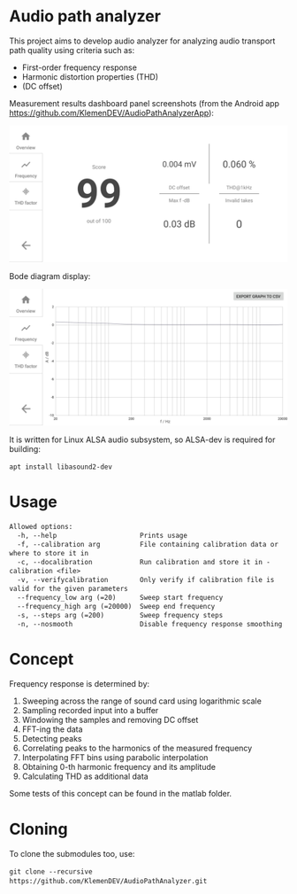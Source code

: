 # Audio path analyzer

This project aims to develop audio analyzer for analyzing audio transport path quality using criteria such as:
* First-order frequency response
* Harmonic distortion properties (THD)
* (DC offset)

Measurement results dashboard panel screenshots (from the Android app https://github.com/KlemenDEV/AudioPathAnalyzerApp):

<p align="center">
<img src="https://github.com/KlemenDEV/AudioPathAnalyzerApp/raw/master/screenshot1.jpg" width="550" alt="Screenshot 1">
</p>

Bode diagram display:

<p align="center">
<img src="https://github.com/KlemenDEV/AudioPathAnalyzerApp/raw/master/screenshot2.jpg" width="550" alt="Screenshot 1">
</p>

It is written for Linux ALSA audio subsystem, so ALSA-dev is required for building:

`apt install libasound2-dev`

# Usage

```
Allowed options:
  -h, --help                     Prints usage
  -f, --calibration arg          File containing calibration data or where to store it in
  -c, --docalibration            Run calibration and store it in -calibration <file>
  -v, --verifycalibration        Only verify if calibration file is valid for the given parameters
  --frequency_low arg (=20)      Sweep start frequency
  --frequency_high arg (=20000)  Sweep end frequency
  -s, --steps arg (=200)         Sweep frequency steps
  -n, --nosmooth                 Disable frequency response smoothing
```

# Concept

Frequency response is determined by:
1. Sweeping across the range of sound card using logarithmic scale
2. Sampling recorded input into a buffer
3. Windowing the samples and removing DC offset
4. FFT-ing the data
5. Detecting peaks
6. Correlating peaks to the harmonics of the measured frequency
7. Interpolating FFT bins using parabolic interpolation
8. Obtaining 0-th harmonic frequency and its amplitude
9. Calculating THD as additional data

Some tests of this concept can be found in the matlab folder.

# Cloning

To clone the submodules too, use:

`git clone --recursive https://github.com/KlemenDEV/AudioPathAnalyzer.git`
